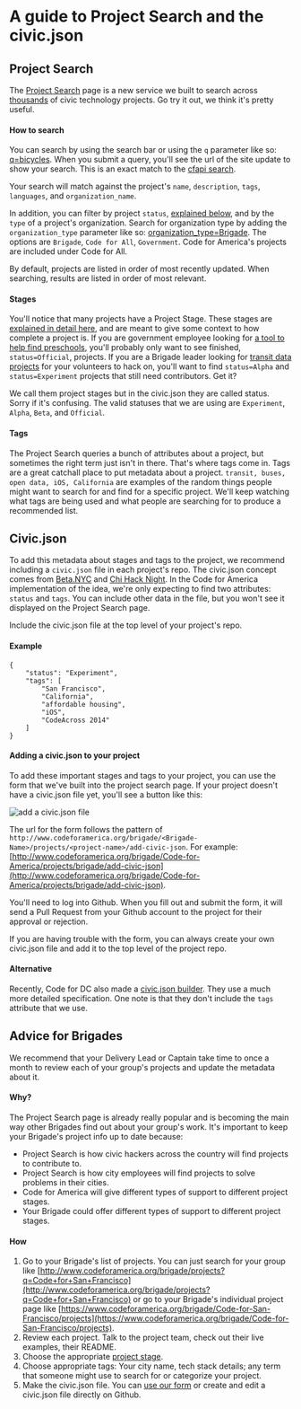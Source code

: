 # A guide to Project Search and the civic.json

## Project Search
The [Project Search](http://www.codeforamerica.org/brigade/projects) page is a new service we built to search across [thousands](http://www.codeforamerica.org/brigade/numbers/) of civic technology projects. Go try it out, we think it's pretty useful.

#### How to search
You can search by using the search bar or using the `q` parameter like so: [q=bicycles](http://www.codeforamerica.org/brigade/projects?q=bicycles). When you submit a query, you'll see the url of the site update to show your search. This is an exact match to the [cfapi search](http://www.codeforamerica.org/api/projects?q=bicycles).

Your search will match against the project's `name`, `description`, `tags`, `languages`, and `organization_name`.

In addition, you can filter by project `status`, [explained below](#stages), and by the `type` of a project's organization. Search for organization type by adding the `organization_type` parameter like so: [organization_type=Brigade](http://www.codeforamerica.org/brigade/projects?organization_type=Brigade). The options are `Brigade`, `Code for All`, `Government`. Code for America's projects are included under Code for All.

By default, projects are listed in order of most recently updated. When searching, results are listed in order of most relevant.

#### Stages
You'll notice that many projects have a Project Stage. These stages are [explained in detail here](http://www.codeforamerica.org/brigade/projects/stages), and are meant to give some context to how complete a project is. If you are government employee looking for [a tool to help find preschools](http://www.codeforamerica.org/brigade/projects?status=Official&q=preschool), you'll probably only want to see finished, `status=Official`, projects. If you are a Brigade leader looking for [transit data projects](http://www.codeforamerica.org/brigade/projects?status=Experimentq=transit%20data) for your volunteers to hack on, you'll want to find `status=Alpha` and `status=Experiment` projects that still need contributors. Get it?

We call them project stages but in the civic.json they are called status. Sorry if it's confusing. The valid statuses that we are using are `Experiment`, `Alpha`, `Beta`, and `Official`.

#### Tags
The Project Search queries a bunch of attributes about a project, but sometimes the right term just isn't in there. That's where tags come in. Tags are a great catchall place to put metadata about a project. `transit, buses, open data, iOS, California` are examples of the random things people might want to search for and find for a specific project. We'll keep watching what tags are being used and what people are searching for to produce a recommended list.

## Civic.json
To add this metadata about stages and tags to the project, we recommend including a `civic.json` file in each project's repo. The civic.json concept comes from [Beta.NYC](https://github.com/BetaNYC/civic.json) and [Chi Hack Night](https://github.com/open-city/civic-json-worker). In the Code for America implementation of the idea, we're only expecting to find two attributes: `status` and `tags`. You can include other data in the file, but you won't see it displayed on the Project Search page.

Include the civic.json file at the top level of your project's repo.

#### Example
```
{
    "status": "Experiment", 
    "tags": [
        "San Francisco",
        "California",
        "affordable housing", 
        "iOS", 
        "CodeAcross 2014"
    ]
}
```

#### Adding a civic.json to your project
To add these important stages and tags to your project, you can use the form that we've built into the project search page. If your project doesn't have a civic.json file yet, you'll see a button like this:

![add a civic.json file](http://i.imgur.com/lhQ7GIL.png)

The url for the form follows the pattern of `http://www.codeforamerica.org/brigade/<Brigade-Name>/projects/<project-name>/add-civic-json`. For example: [http://www.codeforamerica.org/brigade/Code-for-America/projects/brigade/add-civic-json](http://www.codeforamerica.org/brigade/Code-for-America/projects/brigade/add-civic-json).

You'll need to log into Github. When you fill out and submit the form, it will send a Pull Request from your Github account to the project for their approval or rejection.

If you are having trouble with the form, you can always create your own civic.json file and add it to the top level of the project repo.

#### Alternative
Recently, Code for DC also made a [civic.json builder](http://codefordc.org/resources/builder.html). They use a much more detailed specification. One note is that they don't include the `tags` attribute that we use.

## Advice for Brigades
We recommend that your Delivery Lead or Captain take time to once a month to review each of your group's projects and update the metadata about it.

#### Why?
The Project Search page is already really popular and is becoming the main way other Brigades find out about your group's work. It's important to keep your Brigade's project info up to date because:
* Project Search is how civic hackers across the country will find projects to contribute to.
* Project Search is how city employees will find projects to solve problems in their cities.
* Code for America will give different types of support to different project stages.
* Your Brigade could offer different types of support to different project stages.

#### How
1. Go to your Brigade's list of projects. You can just search for your group like [http://www.codeforamerica.org/brigade/projects?q=Code+for+San+Francisco](http://www.codeforamerica.org/brigade/projects?q=Code+for+San+Francisco) or go to your Brigade's individual project page like [https://www.codeforamerica.org/brigade/Code-for-San-Francisco/projects](https://www.codeforamerica.org/brigade/Code-for-San-Francisco/projects).
2. Review each project. Talk to the project team, check out their live examples, their README.
3. Choose the appropriate [project stage](http://www.codeforamerica.org/brigade/projects/stages). 
4. Choose appropriate tags: Your city name, tech stack details; any term that someone might use to search for or categorize your project.
5. Make the civic.json file. You can [use our form](#adding-a-civicjson-to-your-project) or create and edit a civic.json file directly on Github.
